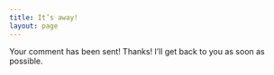 ```yaml
---
title: It’s away!
layout: page
---
```


Your comment has been sent! Thanks! I’ll get back to you as soon as possible.